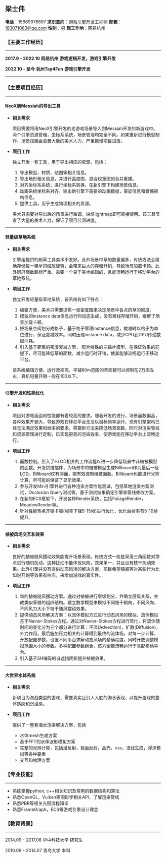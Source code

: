 ## 梁士伟

**电话**：15669976697        **求职意向**：游戏引擎开发工程师	       **邮箱**：183071083@qq.com                   **性别**：男                             **现工作地**：网易杭州                             

### 【**主要工作经历**】

---

**2017.9 - 2022.10**							**网易杭州**						  **游戏逻辑开发，游戏引擎开发**

**2022.10 - 至今**								**杭州Tap4Fun**			   **游戏引擎开发**

****

### 【**主要项目经历**】

------

#### 															NeoX到Messiah的导出工具

+ **相关需求**

  项目需要将用NeoX引擎开发的老游戏场景导入到Messiah开发的新游戏中。两个引擎资源管理，坐标系系统，场景管理均完全不同。如果重新进行模型制作，场景搭建会浪费大量的美术人力，严重拖慢项目进度。

+ **项目工作**

  独立开发一套工具，用于导出相应的资源，包括：

  1. 导出模型，材质，贴图等相关信息。
  2. 导出地形相关信息，并进行高度图、混合权重图的合并重建。
  3. 对齐坐标系系统，进行坐标系转换，在新引擎下构建场景信息。
  4. 动画系统坐标系对齐，输出新引擎下需要的动画数据，蒙皮信息和骨骼架构信息。
  5. 提供工具，用于生成物理相关的资源。

  美术只需要对导出后的场景进行微调，烘焙lightmap即可直接使用。该工具节省了大量的美术人力，保证了项目公测进度。

---

#### 																	轻量级草地系统

+ **相关需求**

  引擎组提供的刷草工具美术不友好。此外场景中草的数量偏多，传统方法会精确存储每一棵草的缩放旋转，会带来巨大的存储开销，导致场景加载卡顿。此外同屏面数超标严重。需要一个易于美术编辑的，且能流畅运行于移动平台的草地系统。

+ **项目工作**

  独立开发轻量级草地系统，该系统有如下特点：

  1. 编辑方便，美术只需要提供一张密度图来决定场景中各点的草的密度。
  2. 模型的instance data信息运行时动态生成，没有离线存储开销，缓解了场景加载卡顿。
  3. 把场景空间划分成格子，基于格子管理instance信息，裁减时以格子为单位进行，保证裁减效率。同时压缩instance data，减少CPU到GPU传递数据消耗。
  4. 引入基于距离的密度衰减方案， 配合特殊的三插片模型，在保证效果的前提下，尽可能降低草的面数，减少运行时开销，使其能够流畅运行于移动平台。
  
  该系统编辑方便，运行效率高，平铺80m范围的草面数可以控制在2万面左右，真机电量开销一般在100以下。

---

#### 引擎开发和性能优化

+ **相关需求**

  项目对游戏画面和性能都有着较高的要求。随着开发的进行，场景面数偏高，各种效果开销大，导致游戏在移动平台无法以目标帧率运行，现有引擎架构已经无法满足效果和帧率的要求。需要新方法来降低场景面数，同时对渲染管线和资源管理进行定制，已实现更高的渲染效率，使游戏能在移动平台上流畅运行。

+ **项目工作**

  1. 面数控制。引入了HLOD相关的工作流程以进一步降低场景中非植被模型的面数。开发烘焙插件，为场景中的植被模型生成Billboard作为最后一级LOD。Billboard仅有两面，能有效控制植被面数。Billboard也能进行光照计算，尽可能的保证了显示效果。
  2. 参与开发Mini引擎并进行各种渲染方案性能测试，包括草地渲染方案测试，Occlusion Query测试等，基于测试结果确定引擎和管线修改方案。
  4. 在新的ECS框架下，开发各种Render系统，包括FoliageRender， MeadowRender等。
  5. 针对性能热点开镜卡顿(帧率下降5-15帧)进行优化，优化后帧率有5-10帧提升。

---

#### 																	植被风场交互和效果

+ **相关需求**

  良好的植被随风摆动效果能提升场景表现。传统方式一般是采用三角函数对顶点进行随机扰动，这种扰动不能体现风向，效果单一，并且没有枝干扰动效果。此外引擎并没有提供动态风场的解决方案，项目希望植被等对某些行为比如说开炮等效果有响应，来增加游戏的真实性。

+ **项目工作**

  1. 新的植被随风摆动方案。通过对植被进行层级划分，并确立层级关系，生成类似骨骼的组织结构。建立数学模型来模拟不同枝干朝向，不同风向，不同风力大小下枝干随风摆动效果。
  2. 提供动态风场解决方案：以流体模拟方式进行动态风场的模拟。流体模拟基于Navier-Stokes方程。通过对Navier-Stokes方程进行简化，将流体随时间的变化分为三个部分进行计算：平流(Advection)，扩散(Diffusion)，外力作用，最后施加压力相关的计算得到最终的流体场。对每一步计算，开放配置参数，设置不同平台求解动态风场的精确程度，同时开放调整模拟范围大小的参数。多种配置参数组合，该方案能流畅运行于高配移动平台。
  3. 引入基于SH编码的自遮挡阴影提升植被效果。
---

#### 大世界水体系统

+ **相关需求**

  新项目为海战类型的游戏，需要真实且引人入胜的海水表现，以提升游戏的整体质感和沉浸感。

+ **项目工作**

  提供了一整套海水渲染解决方案，包括

  + 水体mesh生成方案
  + 基于FFT的水体波形模拟方案
  + 完整的光照计算，包括漫反射，镜面反射，高光，sss，法线生成，浮沫模拟等各种要素
  + 交互和物理方案

### 【**专业技能**】

---

+ 熟练掌握python, c++相关知识及常用的数据结构和算法
+ 熟悉OpenGL，Vulkan等图形学相关API，了解渲染管线
+ 熟悉PBR等相关光照流程知识
+ 熟悉FrameGraph，ECS等游戏引擎设计理念

### 【**教育背景**】

---

2014.09 - 2017.06                         				华中科技大学									研究生

2010.09 - 2014.07							 			青岛大学											本科